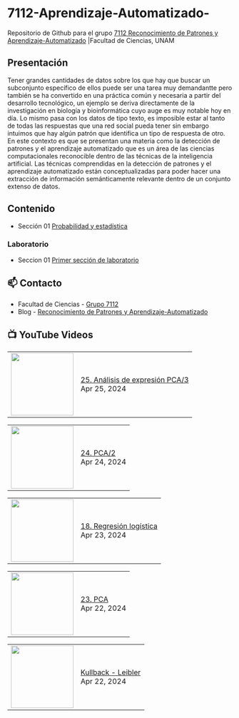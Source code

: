 # 7112-Aprendizaje-Automatizado-
Repositorio de Github para el grupo   [7112 Reconocimiento de Patrones y Aprendizaje-Automatizado](https://www.fciencias.unam.mx/docencia/horarios/presentacion/347481) |Facultad de Ciencias, UNAM

## Presentación
Tener grandes cantidades de datos sobre los que hay que buscar un subconjunto específico de ellos puede ser una tarea muy demandantte pero también se ha convertido en una práctica común y necesaria a partir del desarrollo tecnológico, un ejemplo se deriva directamente de la investigación en biología y bioinformática cuyo auge es muy notable hoy en día. Lo mismo pasa con los datos de tipo texto, es imposible estar al tanto de todas las respuestas que una red social pueda tener sin embargo intuimos que hay algún patrón que identifica un tipo de respuesta de otro. En este contexto es que se presentan una materia como la detección de patrones y el aprendizaje automatizado que es un área de las ciencias computacionales reconocible dentro de las técnicas de la inteligencia artificial. Las técnicas comprendidas en la detección de patrones y el aprendizaje automatizado están conceptualizadas para poder hacer una extracción de información semánticamente relevante dentro de un conjunto extenso de datos.

## Contenido
- Sección 01  [Probabilidad y estadística](https://github.com/7122-Aprendizaje-Automatizado/7112-Aprendizaje-Automatizado-/tree/main/Secci%C3%B3n%2001%20Probabilidad%20y%20Estadistica)

### Laboratorio
- Seccion 01  [Primer sección de laboratorio](https://github.com/7122-Aprendizaje-Automatizado/7112-Aprendizaje-Automatizado-/tree/main/Secci%C3%B3n01-Laboratorio)


## 📫 Contacto
- Facultad de Ciencias - [Grupo 7112](https://www.fciencias.unam.mx/docencia/horarios/presentacion/347481)
- Blog - [Reconocimiento de Patrones y Aprendizaje-Automatizado](https://sites.google.com/view/patronesciencias/inicio)

##  📺 	YouTube Videos
<!-- BLOG-POST-LIST:START --><table><tr><td><a href="https://www.youtube.com/watch?v=YIKUkjaZ4aQ"><img width="140px" src="https://i.ytimg.com/vi/YIKUkjaZ4aQ/mqdefault.jpg"></a></td>
<td><a href="https://www.youtube.com/watch?v=YIKUkjaZ4aQ">25. Análisis de expresión PCA/3</a><br/>Apr 25, 2024</td></tr></table>
<table><tr><td><a href="https://www.youtube.com/watch?v=V4EI8f5KoLY"><img width="140px" src="https://i.ytimg.com/vi/V4EI8f5KoLY/mqdefault.jpg"></a></td>
<td><a href="https://www.youtube.com/watch?v=V4EI8f5KoLY">24. PCA/2</a><br/>Apr 24, 2024</td></tr></table>
<table><tr><td><a href="https://www.youtube.com/watch?v=dmCFPqa05-I"><img width="140px" src="https://i.ytimg.com/vi/dmCFPqa05-I/mqdefault.jpg"></a></td>
<td><a href="https://www.youtube.com/watch?v=dmCFPqa05-I">18. Regresión logística</a><br/>Apr 23, 2024</td></tr></table>
<table><tr><td><a href="https://www.youtube.com/watch?v=hE-U5tlF7wc"><img width="140px" src="https://i.ytimg.com/vi/hE-U5tlF7wc/mqdefault.jpg"></a></td>
<td><a href="https://www.youtube.com/watch?v=hE-U5tlF7wc">23. PCA</a><br/>Apr 22, 2024</td></tr></table>
<table><tr><td><a href="https://www.youtube.com/watch?v=k6JRnEmOe2o"><img width="140px" src="https://i.ytimg.com/vi/k6JRnEmOe2o/mqdefault.jpg"></a></td>
<td><a href="https://www.youtube.com/watch?v=k6JRnEmOe2o">Kullback - Leibler</a><br/>Apr 22, 2024</td></tr></table>
<!-- BLOG-POST-LIST:END -->
